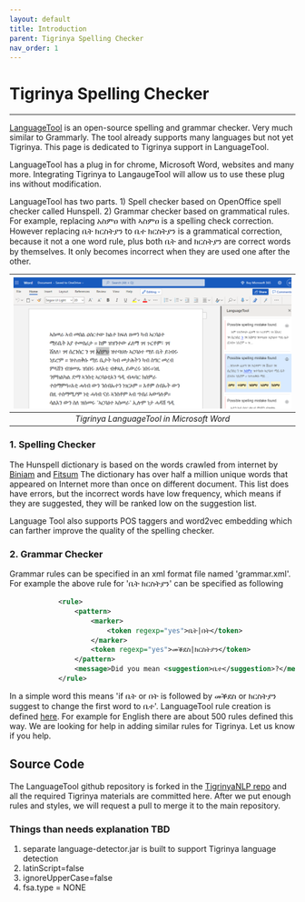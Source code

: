 ```yaml
---
layout: default
title: Introduction
parent: Tigrinya Spelling Checker
nav_order: 1
---
```

# Tigrinya Spelling Checker
---
[LanguageTool](https://languagetool.org/) is an open-source spelling and grammar checker. Very much similar to Grammarly.
The tool already supports many languages but not yet Tigrinya. This page is dedicated to Tigrinya support in LanguageTool.

LanguageTool has a plug in for chrome, Microsoft Word, websites and many more. Integrating Tigrinya to LangaugeTool will
  allow us to use these plug ins without modification.

LanguageTool has two parts. 1) Spell checker based on OpenOffice spell checker called Hunspell. 2) Grammar checker based on grammatical rules. For example, replacing
አስምዐ with ኣስምዐ is a spelling check correction. However replacing ቤት ክርስትያን to ቤተ ክርስትያን is a grammatical correction, because it not a one word rule, plus both ቤት and ክርስትያን are correct
words by themselves. It only becomes incorrect when they are used one after the other.


| ![LanguageTool in Word](/img/spelling_word.PNG) |
|:--:|
| *Tigrinya LanguageTool in Microsoft Word* |


### 1. Spelling Checker

The Hunspell dictionary is based on the words crawled from internet by [Biniam](https://www.cs.ru.nl/~biniam/geez/) and [Fitsum](https://github.com/fgaim/Tigrinya-WordCount)
The dictionary has over half a million unique words that appeared on Internet more than once on different document. This list does have errors, but the incorrect words have low
frequency, which means if they are suggested, they will be ranked low on the suggestion list.

Language Tool also supports POS taggers and word2vec embedding which can farther improve the quality of the spelling checker.


### 2. Grammar Checker
Grammar rules can be specified in an xml format file named 'grammar.xml'. For example the above rule for 'ቤት ክርስትያን' can be specified as following

```xml
            <rule>
                <pattern>
                    <marker>
                        <token regexp="yes">ቤት|በት</token>
                    </marker>
                    <token regexp="yes">መቕደስ|ክርስትያን</token>
                </pattern>
                <message>Did you mean <suggestion>ቤተ</suggestion>?</message>
            </rule>
```
In a simple word this means 'if ቤት or በት is followed by መቕደስ or ክርስትያን suggest to change the first word to ቤተ'.  LanguageTool rule
creation is defined [here](https://dev.languagetool.org/development-overview). For example for English there are about 500 rules defined this
way. We are looking for help in adding similar rules for Tigrinya. Let us know if you help.


## Source Code
  The LanguageTool github repository is forked in the [TigrinyaNLP repo](https://github.com/TigrinyaNLP/languagetool) and all the required Tigrinya materials are committed here.
  After we put enough rules and styles, we will request a pull to merge it to the main repository.

### Things than needs explanation TBD
1. separate language-detector.jar is built to support Tigrinya language detection
2. latinScript=false
3. ignoreUpperCase=false
4. fsa.type = NONE